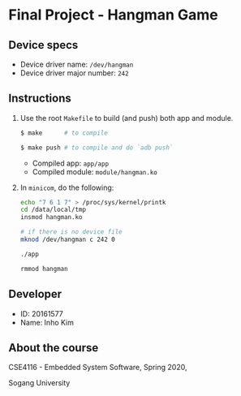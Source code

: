 # Final Project - Hangman Game

## Device specs

* Device driver name: `/dev/hangman`
* Device driver major number: `242`

## Instructions

1. Use the root `Makefile` to build (and push) both app and module.
    ```bash
    $ make      # to compile

    $ make push # to compile and do `adb push`
    ```
    * Compiled app: `app/app`
    * Compiled module: `module/hangman.ko`

2. In `minicom`, do the following:
    ```bash
    echo "7 6 1 7" > /proc/sys/kernel/printk
    cd /data/local/tmp
    insmod hangman.ko

    # if there is no device file
    mknod /dev/hangman c 242 0

    ./app
    
    rmmod hangman
    ```

## Developer

* ID: 20161577
* Name: Inho Kim

## About the course

CSE4116 - Embedded System Software, Spring 2020,

Sogang University
